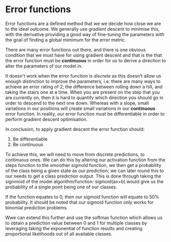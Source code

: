 # Error functions

Error functions are a defined method that we we decide how close we are to the ideal outcome. We generally use gradient descent to minimise this, with the derivative providing a good way of fine-tuning the parameters with the goal of finding a global mimimum for the error metric.  

There are many error functions out there, and there is one obvious condition that we must have for using gradient descent and that is the that the error function must be __continuous__ in order for us to derive a direction to alter the parameters of our model in.  

It doesn't work when the error function is _discrete_ as this doesn't allow us enough distinction to improve the parameters, i.e. there are many ways to achieve an error rating of 2; the difference between rolling down a hill, and taking the stairs one at a time. When you are present on the step that you are currently on, then it is hard to quantify which direction you should go in order to descend to the next one down. Whereas with a slope, small variations in our positions will create small variations in our __continuous__ error function. In reality, our error function must be differentiable in order to perform gradient descent optimisation. 

In conclusion, to apply gradient descent the error function should:  
1. Be differentiable
2. Be continuous

To achieve this, we will need to move from discrete predictions, to continuous ones. We can do this by altering our activation function from the steps function to the smoother sigmoid function, we then get a probability of the class being a given state as our prediction; we can later round this to our needs to get a class prediction output. This is done through taking the signmoid of the model algorithm/function: sigmoid(ax+b) would give us the probability of a single point being one of our classes. 

If the function equates to 0, then our sigmoid function will equate to 50% probability. It should be noted that our sigmoid function only works for binomial prediction problems.  

Wwe can extend this further and use the softmax function which allows us to obtain a prediction value between 0 and 1 for multiple classes by leveraging taking the exponential of function results and creating proportional likelihoods out of all available classes.